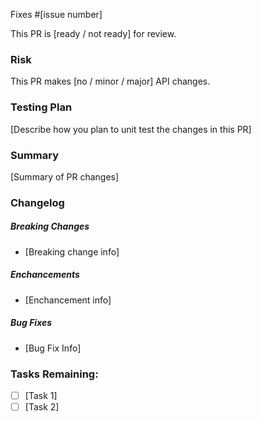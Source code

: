 Fixes #[issue number]

This PR is [ready / not ready] for review.

### Risk
This PR makes [no / minor / major] API changes.

### Testing Plan
[Describe how you plan to unit test the changes in this PR]

### Summary
[Summary of PR changes]

### Changelog
##### Breaking Changes
* [Breaking change info]

##### Enchancements
* [Enchancement info]

##### Bug Fixes
* [Bug Fix Info]

### Tasks Remaining:
- [ ] [Task 1]
- [ ] [Task 2]
